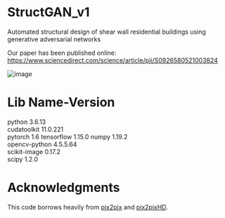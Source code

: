 # StructGAN_v1
Automated structural design of shear wall residential buildings using generative adversarial networks

Our paper has been published online: https://www.sciencedirect.com/science/article/pii/S0926580521003824


![image](https://github.com/wenjie-liao/StructGAN_v1/blob/master/StructGAN_v1.jpg)

# Lib Name-Version
python                    3.6.13  
cudatoolkit               11.0.221  
pytorch                   1.6
tensorflow                1.15.0
numpy                     1.19.2  
opencv-python             4.5.5.64  
scikit-image              0.17.2  
scipy                     1.2.0 

# Acknowledgments
This code borrows heavily from [pix2pix](https://github.com/phillipi/pix2pix) and [pix2pixHD](https://github.com/NVIDIA/pix2pixHD).
